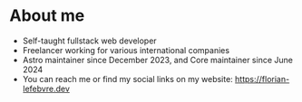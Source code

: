 # About me

- Self-taught fullstack web developer
- Freelancer working for various international companies
- Astro maintainer since December 2023, and Core maintainer since June 2024
- You can reach me or find my social links on my website: https://florian-lefebvre.dev